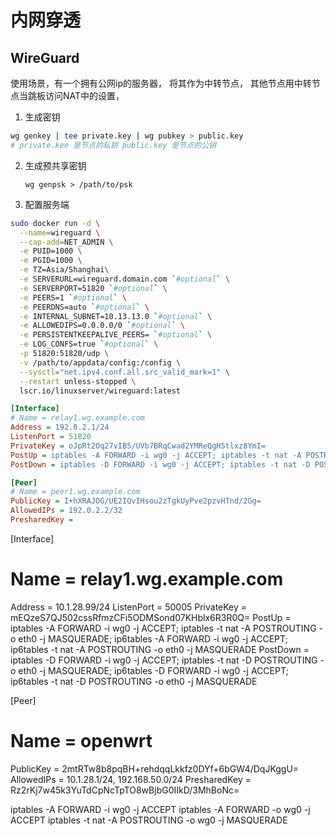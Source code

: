 # 内网穿透

## WireGuard

使用场景，有一个拥有公网ip的服务器， 将其作为中转节点， 其他节点用中转节点当跳板访问NAT中的设置， 

1. 生成密钥

```bash
wg genkey | tee private.key | wg pubkey > public.key
# private.kee 是节点的私钥 public.key 是节点的公钥
```
2. 生成预共享密钥

    `wg genpsk > /path/to/psk`

3. 配置服务端

```bash
sudo docker run -d \
  --name=wireguard \
  --cap-add=NET_ADMIN \
  -e PUID=1000 \
  -e PGID=1000 \
  -e TZ=Asia/Shanghai\
  -e SERVERURL=wireguard.domain.com `#optional` \
  -e SERVERPORT=51820 `#optional` \
  -e PEERS=1 `#optional` \
  -e PEERDNS=auto `#optional` \
  -e INTERNAL_SUBNET=10.13.13.0 `#optional` \
  -e ALLOWEDIPS=0.0.0.0/0 `#optional` \
  -e PERSISTENTKEEPALIVE_PEERS= `#optional` \
  -e LOG_CONFS=true `#optional` \
  -p 51820:51820/udp \
  -v /path/to/appdata/config:/config \
  --sysctl="net.ipv4.conf.all.src_valid_mark=1" \
  --restart unless-stopped \
  lscr.io/linuxserver/wireguard:latest
```

```ini
[Interface]
# Name = relay1.wg.example.com
Address = 192.0.2.1/24
ListenPort = 51820
PrivateKey = oJpRt2Oq27vIB5/UVb7BRqCwad2YMReQgH5tlxz8YmI=
PostUp = iptables -A FORWARD -i wg0 -j ACCEPT; iptables -t nat -A POSTROUTING -o eth0 -j MASQUERADE; ip6tables -A FORWARD -i wg0  -j ACCEPT; ip6tables -t nat -A POSTROUTING -o eth0 -j MASQUERADE
PostDown = iptables -D FORWARD -i wg0 -j ACCEPT; iptables -t nat -D POSTROUTING -o eth0 -j MASQUERADE; ip6tables -D FORWARD -i wg0 -j ACCEPT; ip6tables -t nat -D POSTROUTING -o eth0 -j MASQUERADE

[Peer]
# Name = peer1.wg.example.com
PublicKey = I+hXRAJOG/UE2IQvIHsou2zTgkUyPve2pzvHTnd/2Gg=
AllowedIPs = 192.0.2.2/32
PresharedKey =
```
[Interface]
# Name = relay1.wg.example.com
Address = 10.1.28.99/24
ListenPort = 50005 
PrivateKey = mEQzeS7QJ502cssRfmzCFi5ODMSond07KHblx6R3R0Q=
PostUp = iptables -A FORWARD -i wg0 -j ACCEPT; iptables -t nat -A POSTROUTING -o eth0 -j MASQUERADE; ip6tables -A FORWARD -i wg0  -j ACCEPT; ip6tables -t nat -A POSTROUTING -o eth0 -j MASQUERADE
PostDown = iptables -D FORWARD -i wg0 -j ACCEPT; iptables -t nat -D POSTROUTING -o eth0 -j MASQUERADE; ip6tables -D FORWARD -i wg0 -j ACCEPT; ip6tables -t nat -D POSTROUTING -o eth0 -j MASQUERADE

[Peer]
# Name = openwrt 
PublicKey = 2mtRTw8b8pqBH+rehdqqLkkfz0DYf+6bGW4/DqJKggU=
AllowedIPs = 10.1.28.1/24, 192.168.50.0/24
PresharedKey = Rz2rKj7w45k3YuTdCpNcTpTO8wBjbG0IIkD/3MhBoNc=

iptables -A FORWARD -i wg0 -j ACCEPT
iptables -A FORWARD -o wg0 -j ACCEPT
iptables -t nat -A POSTROUTING -o wg0 -j MASQUERADE